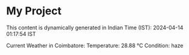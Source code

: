 # My Project

This content is dynamically generated in Indian Time (IST): 2024-04-14 01:17:54 IST


Current Weather in Coimbatore:
Temperature: 28.88 °C
Condition: haze
